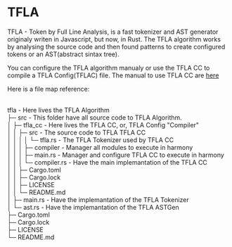 # TFLA
TFLA - Token by Full Line Analysis, is a fast tokenizer and AST generator originaly writen in Javascript, but now, in Rust. The TFLA algorithm works by analysing the source code and then found patterns to create configured tokens or an AST(abstract sintax tree).

You can configure the TFLA algorithm manualy or use the TFLA CC to compile a TFLA Config(TFLAC) file. The manual to use TFLA CC are [here](./src/tfla_cc)<br>

Here is a file map reference:<br><br>

tfla - Here lives the TFLA Algorithm<br>
├─ src - This folder have all source code to TFLA Algorithm.<br>
│   ├─ tfla_cc - Here lives the TFLA CC, or, TFLA Config "Compiler"<br>
│   │   ├─ src - The source code to TFLA TFLA CC<br>
│   │   │   │   └─ tfla.rs - The TFLA Tokenizer used by TFLA CC<br>
│   │   │   ├─ compiler - Manager all modules to execute in harmony<br>
│   │   │   ├─ main.rs - Manager and configure TFLA CC to execute in harmony<br>
│   │   │   └─ compiler.rs - Have the main implemantation of the TFLA CC<br>
│   │   ├─ Cargo.toml<br>
│   │   ├─ Cargo.lock<br>
│   │   ├─ LICENSE<br>
│   │   └─ README.md<br>
│   ├─ main.rs - Have the implemantation of the TFLA Tokenizer<br>
│   └─ ast.rs - Have the implemantation of the TFLA ASTGen<br>
├─ Cargo.toml<br>
├─ Cargo.lock<br>
├─ LICENSE<br>
└─ README.md<br>
